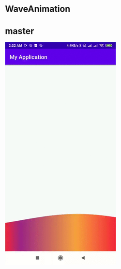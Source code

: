 # WaveAnimation
# master 
![Alt Text](https://github.com/andreyocheretyanyi/WaveAnimation/blob/master/1.gif)

